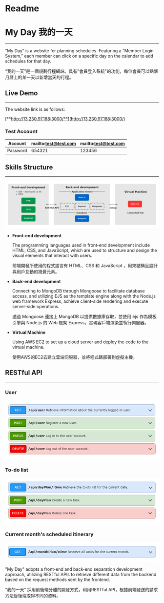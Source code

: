 # Readme

# **My Day 我的一天**

---

“My Day” is a website for planning schedules. Featuring a “Member Login System,” each member can click on a specific day on the calendar to add schedules for that day.

“我的一天”是一個規劃行程網站。具有"會員登入系統"的功能，每位會員可以點擊月曆上的某一天以新增當天的行程。

## **Live Demo**

---

The website link is as follows:

[**http://13.230.97.188:3000/**](http://13.230.97.188:3000/)

### **Test Account**

| Account | mailto:test@test.com | mailto:test@test.com |
| --- | --- | --- |
| Password | 654321 | 123456 |

## **Skills Structure**

---

![Skills_Structure.png](Doc/Skills_Structure.png)

- **Front-end development**
    
    The programming languages used in front-end development include HTML, CSS, and JavaScript, which are used to structure and design the visual elements that interact with users.
    
    前端開發所使用的程式語言有 HTML、CSS 和 JavaScript ，用來結構且設計與用戶互動的視覺元素。
    
- **Back-end development**
    
    Connecting to MongoDB through Mongoose to facilitate database access, and utilizing EJS as the template engine along with the Node.js web framework Express, achieve client-side rendering and execute server-side operations.
    
    透過 Mongoose 連接上 MongoDB 以提供數據庫存取，並使用 ejs 作為模板引擎與 Node.js 的 Web 框架 Express，實現客戶端渲染並執行伺服器。
    
- **Virtual Machine**
    
    Using AWS EC2 to set up a cloud server and deploy the code to the virtual machine.
    
    使用AWS的EC2去建立雲端伺服器，並將程式碼部署到虛擬主機。
    

## **RESTful API**

---

### User

![User.png](Doc/User.png)

### To-do list

![To-doList.png](Doc/To-doList.png)

### Current month's scheduled itinerary

![CurrentMonth'sScheduledItinerary.png](Doc/CurrentMonthsScheduledItinerary.png)

"My Day" adopts a front-end and back-end separation development approach, utilizing RESTful APIs to retrieve different data from the backend based on the request methods sent by the frontend.

“我的一天” 採用前後端分離的開發方式，利用RESTful API，根據前端發送的請求方法從後端取得不同的資料。